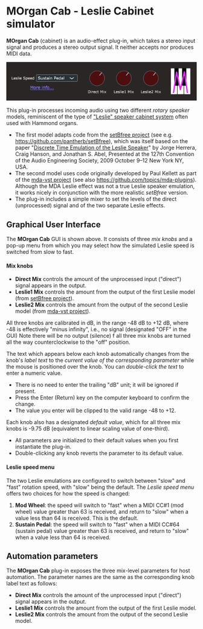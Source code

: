 # MOrgan Cab - Leslie Cabinet simulator

**MOrgan Cab** (cabinet) is an audio-effect plug-in, which takes a stereo input signal and produces a stereo output signal. It neither accepts nor produces MIDI data.

![](img/morgan-cab.png)

This plug-in processes incoming audio using two different *rotary speaker* models, reminiscent of the type of ["Leslie" speaker cabinet system](https://en.wikipedia.org/wiki/Leslie_speaker) often used with Hammond organs.

- The first model adapts code from the [setBfree project](https://setbfree.org/) (see e.g. https://github.com/pantherb/setBfree), which was itself based on the paper "[Discrete Time Emulation of the Leslie Speaker](https://www.aes.org/e-lib/browse.cfm?elib=15120)" by Jorge Herrera, Craig Hanson, and Jonathan S. Abel, Presented at the 127th Convention of the Audio Engineering Society, 2009 October 9–12 New York NY, USA.
- The second model uses code originally developed by Paul Kellett as part of the [mda-vst project](http://mda.smartelectronix.com/) (see also https://github.com/topics/mda-plugins). Although the MDA Leslie effect was not a true Leslie speaker emulation, it works nicely in conjunction with the more realistic *setBfree* version.
- The plug-in includes a simple mixer to set the levels of the direct (unprocessed) signal and of the two separate Leslie effects.

## Graphical User Interface

The **MOrgan Cab** GUI is shown above. It consists of three *mix knobs* and a pop-up menu from which you may select how the simulated Leslie speed is switched from slow to fast.

#### Mix knobs

- **Direct Mix** controls the amount of the unprocessed input ("direct") signal appears in the output.
- **Leslie1 Mix** controls the amount from the output of the first Leslie model (from [setBfree project](https://setbfree.org/)).
- **Leslie2 Mix** controls the amount from the output of the second Leslie model (from  [mda-vst project](http://mda.smartelectronix.com/)).

All three knobs are calibrated in dB, in the range -48 dB to +12 dB, where -48 is effectively "minus infinity", i.e., no signal (designated "OFF" in the GUI) Note there will be no output (silence) f all three mix knobs are turned all the way counterclockwise to the "off" position.

The text which appears below each knob automatically changes from the knob's *label text* to the *current value of the corresponding parameter* while the mouse is positioned over the knob. You can *double-click the text* to enter a numeric value.

- There is no need to enter the trailing "dB" unit; it will be ignored if present.
- Press the Enter (Return) key on the computer keyboard to confirm the change.
- The value you enter will be clipped to the valid range -48 to +12.

Each knob also has a designated *default value*, which for all three mix knobs is -9.75 dB (equivalent to linear scaling value of one-third).

- All parameters are initialized to their default values when you first instantiate the plug-in.
- Double-clicking any knob reverts the parameter to its default value.

#### Leslie speed menu

The two Leslie emulations are configured to switch between "slow" and "fast" rotation speed, with "slow" being the default. The *Leslie speed menu* offers two choices for how the speed is changed:

1. **Mod Wheel**: the speed will switch to "fast" when a MIDI CC#1 (mod wheel) value greater than 63 is received, and return to "slow" when a value less than 64 is received. This is the default.
2. **Sustain Pedal**: the speed will switch to "fast" when a MIDI CC#64 (sustain pedal) value greater than 63 is received, and return to "slow" when a value less than 64 is received.

## Automation parameters

The **MOrgan Cab** plug-in exposes the three mix-level parameters for host automation. The parameter names are the same as the corresponding knob label text as follows:

- **Direct Mix** controls the amount of the unprocessed input ("direct") signal appears in the output.
- **Leslie1 Mix** controls the amount from the output of the first Leslie model.
- **Leslie2 Mix** controls the amount from the output of the second Leslie model.





